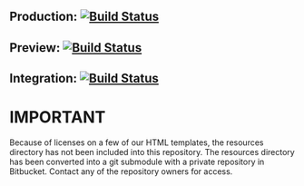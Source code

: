 ## Production: [![Build Status](https://travis-ci.org/DavisCSClub/Main-Website.svg?branch=production)](https://travis-ci.org/DavisCSClub/Main-Website)

## Preview: [![Build Status](https://travis-ci.org/DavisCSClub/Main-Website.svg?branch=preview)](https://travis-ci.org/DavisCSClub/Main-Website)

## Integration: [![Build Status](https://travis-ci.org/DavisCSClub/Main-Website.svg?branch=integration)](https://travis-ci.org/DavisCSClub/Main-Website)

# IMPORTANT

Because of licenses on a few of our HTML templates, the resources directory has not been included into this repository. The resources directory has been converted into a git submodule with a private repository in Bitbucket. Contact any of the repository owners for access.
